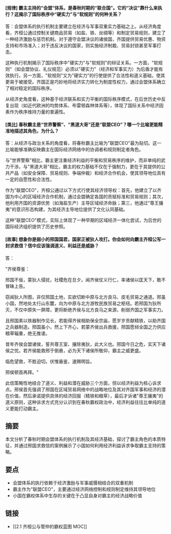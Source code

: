 #### [规律] 霸主主持的“会盟”体系，是春秋时期的“联合国”。它的“决议”靠什么来执行？这揭示了国际秩序中“硬实力”与“软规则”的何种关系？
答：会盟体系的执行机制主要建立在经济与军事双重实力基础之上。从经济角度看，齐桓公通过控制关键商品贸易（如盐、铁、丝绸等）和制定贸易规则，建立了一种经济激励与惩罚机制。对于遵守会盟决议的诸侯国，齐国提供贸易优惠、物资支持和市场准入；对于违反决议的国家，则实施经济制裁、贸易封锁甚至军事打击。

这种执行机制揭示了国际秩序中"硬实力"与"软规则"的辩证关系。一方面，"软规则"（如会盟协议、礼仪规范）必须以"硬实力"（经济和军事实力）为后盾才能有效执行。另一方面，"软规则"又为"硬实力"的行使提供了合法性和道义基础，使其更易于被接受。齐国正是巧妙地将经济实力转化为制度性权力，通过会盟体系确立了相对稳定的国际秩序。

从经济史角度看，这种基于经济联系和实力平衡的国际秩序模式，在后世历史中反复出现（如近代欧洲的均势体系、布雷顿森林体系等），体现了国际关系中经济因素作为秩序维持力量的普遍性。

#### [类比] 春秋霸主是“世界警察”、“黑道大哥”还是“联盟CEO”？哪一个比喻更能精准地描述其角色，为什么？
答：从经济与政治关系的角度看，将春秋霸主比喻为"联盟CEO"最为贴切。这一比喻能够准确反映霸主在国际经济网络中的协调者和规则制定者角色。

与"世界警察"相比，霸主更注重经济利益的平衡和贸易秩序的维护，而非单纯的武力干涉。与"黑道大哥"相比，霸主的权力基础不仅在于强制力，更在于其提供的公共产品（如安全保障、贸易规则、争端仲裁）和经济合作机会，使其领导地位具有一定的自愿性和合法性。

作为"联盟CEO"，齐桓公通过以下方式行使其经济领导权：首先，他建立了以齐国为中心的区域经济合作机制，通过会盟确定各国的贡赋标准和贸易规则；其次，他利用齐国的资源优势（如海盐生产）主导区域经济命脉；第三，他通过"尊王攘夷"的意识形态构建，为其经济主导地位提供了文化认同基础。

这种"联盟CEO"模式，实际上体现了一种早期的区域经济一体化尝试，为后世的国际经济组织提供了历史参照。

#### [故事] 想象你是弱小的邢国国君，国家正被狄人攻打。你会如何向霸主齐桓公写一封求救信？信中应该强调道义、利益还是威胁？
答：

"齐侯尊鉴：

邢国不佞，蒙狄人侵扰，社稷危在旦夕。闻齐侯仗义行仁，率诸侯以匡天下，敢不冒昧上告。

窃闻狄人所图，非仅邢国土地，实欲切断中原与北方良马、皮毛贸易之通道。邢虽小国，然地处太行山东麓，向为中原与北方游牧民族贸易之枢纽。若邢国为狄所灭，不仅中原失一屏障，更将断绝齐侯与北方良马之来源，削弱齐国之军事实力。

且邢国素以铁器制作见长，若能得齐侯相助保全宗庙，愿岁岁贡献精铁，以助齐国之兵器制造。邢国虽小，然上下齐心，若蒙齐侯出兵救援，邢国愿倾全国之力供应粮草辎重，绝无推诿。

昔年齐侯会盟诸侯，誓共尊王室、攘除夷狄，此大义也。邢国今日之危，实天下诸侯之忧。若齐侯能救邢于倒悬，必为天下诸侯所敬仰，霸主之威更盛。

临危望救，不胜迫切。伏惟垂鉴，速赐明旨。

邢侯顿首再拜。"

此信策略性地结合了道义、利益和潜在威胁三个方面，但以经济利益为核心诉求点。邢侯首先强调了邢国在区域贸易网络中的战略地位及其对齐国军事和经济的潜在价值，然后承诺提供具体的经济回报（精铁和粮草），最后才诉诸"尊王攘夷"的道义原则，这种诉求方式充分认识到在春秋霸权政治中，经济利益往往比单纯的道义更能打动霸主。

## 摘要
本文分析了春秋时期会盟体系的执行机制及其经济基础，探讨了霸主角色的本质特征，并通过邢国求救信的案例展示了小国如何利用经济利益诉求争取霸主支持的策略。

## 要点

- 会盟体系的执行依赖于经济激励与军事威慑相结合的双重机制
- 霸主作为"联盟CEO"，主要通过经济网络控制和规则制定维持其领导地位
- 小国在霸权体系中生存的关键在于凸显自身对霸主的经济战略价值

## 链接

- [[2.1 齐桓公与管仲的霸权蓝图 MOC]]
